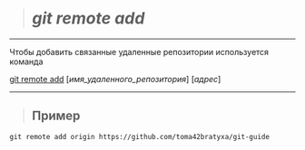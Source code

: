 ># *git remote add*

---

Чтобы добавить связанные удаленные репозитории используется команда

<u>git remote add</u> [*имя_удаленного_репозитория*] [*адрес*]

---

>## Пример 

```bash-
git remote add origin https://github.com/toma42bratyxa/git-guide
```
